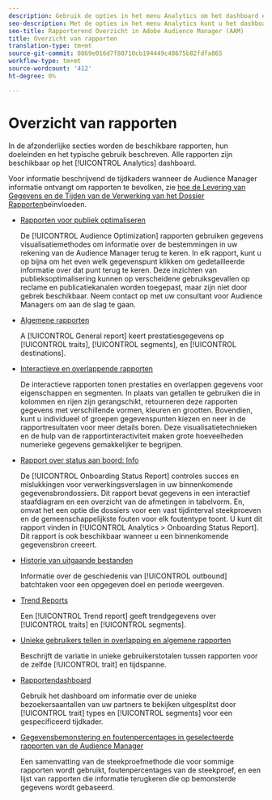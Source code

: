 ```yaml
---
description: Gebruik de opties in het menu Analytics om het dashboard en de verschillende rapporten weer te geven.
seo-description: Met de opties in het menu Analytics kunt u het dashboard en de verschillende rapporten weergeven in Adobe Audience Manager (AAM).
seo-title: Rapporterend Overzicht in Adobe Audience Manager (AAM)
title: Overzicht van rapporten
translation-type: tm+mt
source-git-commit: 0869e016d7f80710cb194449c48675b82fdfa865
workflow-type: tm+mt
source-wordcount: '412'
ht-degree: 0%

---
```



# Overzicht van rapporten

In de afzonderlijke secties worden de beschikbare rapporten, hun doeleinden en het typische gebruik beschreven. Alle rapporten zijn beschikbaar op het [!UICONTROL Analytics] dashboard.

Voor informatie beschrijvend de tijdkaders wanneer de Audience Manager informatie ontvangt om rapporten te bevolken, zie [hoe de Levering van Gegevens en de Tijden van de Verwerking van het Dossier Rapporten](/help/using/reference/reporting-file-transfer-timeframe.md)beïnvloeden.

* [Rapporten voor publiek optimaliseren](/help/using/reporting/audience-optimization-reports/audience-optimization-reports.md)

   De [!UICONTROL Audience Optimization] rapporten gebruiken gegevens visualisatiemethodes om informatie over de bestemmingen in uw rekening van de Audience Manager terug te keren. In elk rapport, kunt u op bijna om het even welk gegevenspunt klikken om gedetailleerde informatie over dat punt terug te keren. Deze inzichten van publieksoptimalisering kunnen op verscheidene gebruiksgevallen op reclame en publicatiekanalen worden toegepast, maar zijn niet door gebrek beschikbaar. Neem contact op met uw consultant voor Audience Managers om aan de slag te gaan.

* [Algemene rapporten](/help/using/reporting/general-reports.md)

   A [!UICONTROL General report] keert prestatiesgegevens op [!UICONTROL traits], [!UICONTROL segments], en [!UICONTROL destinations].

* [Interactieve en overlappende rapporten](/help/using/reporting/dynamic-reports/dynamic-reports.md)

   De interactieve rapporten tonen prestaties en overlappen gegevens voor eigenschappen en segmenten. In plaats van getallen te gebruiken die in kolommen en rijen zijn gerangschikt, retourneren deze rapporten gegevens met verschillende vormen, kleuren en grootten. Bovendien, kunt u individueel of groepen gegevenspunten kiezen en neer in de rapportresultaten voor meer details boren. Deze visualisatietechnieken en de hulp van de rapportinteractiviteit maken grote hoeveelheden numerieke gegevens gemakkelijker te begrijpen.

* [Rapport over status aan boord: Info](/help/using/reporting/onboarding-status-report.md)

   De [!UICONTROL Onboarding Status Report] controles succes en mislukkingen voor verwerkingsverslagen in uw binnenkomende gegevensbrondossiers. Dit rapport bevat gegevens in een interactief staafdiagram en een overzicht van de afmetingen in tabelvorm. En, omvat het een optie die dossiers voor een vast tijdinterval steekproeven en de gemeenschappelijkste fouten voor elk foutentype toont. U kunt dit rapport vinden in [!UICONTROL Analytics > Onboarding Status Report]. Dit rapport is ook beschikbaar wanneer u een binnenkomende gegevensbron creeert.

* [Historie van uitgaande bestanden](/help/using/reporting/outbound-history-report.md)

   Informatie over de geschiedenis van [!UICONTROL outbound] batchtaken voor een opgegeven doel en periode weergeven.

* [Trend Reports](/help/using/reporting/trend-reports.md)

   Een [!UICONTROL Trend report] geeft trendgegevens over [!UICONTROL traits] en [!UICONTROL segments].

* [Unieke gebruikers tellen in overlapping en algemene rapporten](/help/using/reporting/unique-user-counts.md)

   Beschrijft de variatie in unieke gebruikerstotalen tussen rapporten voor de zelfde [!UICONTROL trait] en tijdspanne.

* [Rapportendashboard](/help/using/reporting/trend-reports.md)

   Gebruik het dashboard om informatie over de unieke bezoekersaantallen van uw partners te bekijken uitgesplitst door [!UICONTROL trait] types en [!UICONTROL segments] voor een gespecificeerd tijdkader.

* [Gegevensbemonstering en foutenpercentages in geselecteerde rapporten van de Audience Manager](/help/using/reporting/report-sampling.md)

   Een samenvatting van de steekproefmethode die voor sommige rapporten wordt gebruikt, foutenpercentages van de steekproef, en een lijst van rapporten die informatie terugkeren die op bemonsterde gegevens wordt gebaseerd.

